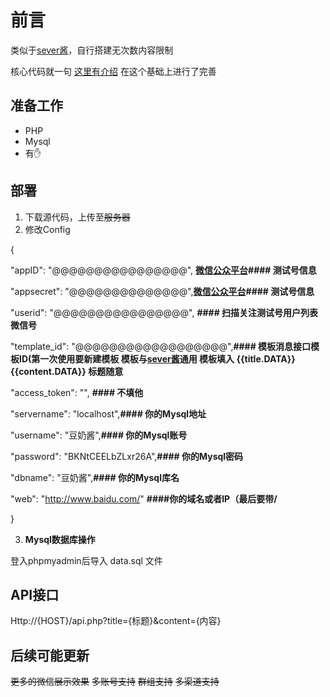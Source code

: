 
# 前言

类似于[sever酱](http://sc.ftqq.com/)，自行搭建无次数内容限制

核心代码就一句 [这里有介绍](https://mabbs.github.io/2021/02/02/serverchan.html) 在这个基础上进行了完善

## 准备工作


 - PHP
 - Mysql
 - 有✋


## 部署

 1. 下载源代码，上传至~~服务器~~
 2. 修改Config
 
 {
 
"appID": "@@@@@@@@@@@@@@@@",   **[微信公众平台](https://mp.weixin.qq.com/debug/cgi-bin/sandboxinfo?action=showinfo&t=sandbox/index)#### 测试号信息**

"appsecret": "@@@@@@@@@@@@@@",**[微信公众平台](https://mp.weixin.qq.com/debug/cgi-bin/sandboxinfo?action=showinfo&t=sandbox/index)#### 测试号信息**

"userid": "@@@@@@@@@@@@@@@@", **#### 扫描关注测试号用户列表微信号**

"template_id": "@@@@@@@@@@@@@@@@@@",**#### 模板消息接口模板ID(第一次使用要新建模板 模板与[sever酱](http://sc.ftqq.com/)通用 模板填入  {{title.DATA}}{{content.DATA}}  标题随意**

"access_token": "", **#### 不填他**

"servername": "localhost",**#### 你的Mysql地址**

"username": "豆奶酱",**#### 你的Mysql账号**

"password": "BKNtCEELbZLxr26A",**#### 你的Mysql密码**

"dbname": "豆奶酱",**#### 你的Mysql库名**

"web": "http://www.baidu.com/" **####你的域名或者IP（最后要带/**

}

   3. **Mysql数据库操作**

   登入phpmyadmin后导入 data.sql 文件


## API接口

Http://{HOST}/api.php?title={标题}&content={内容}

## 后续可能更新

~~更多的微信展示效果~~
~~多账号支持~~
~~群组支持~~
~~多渠道支持~~

